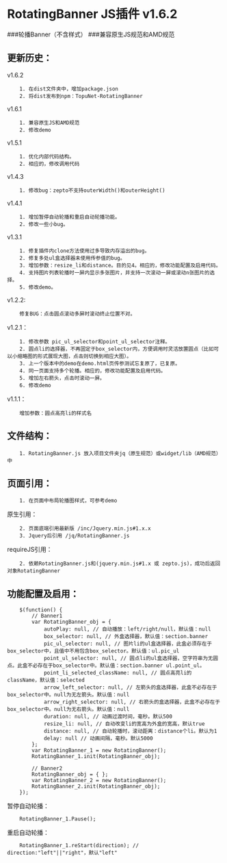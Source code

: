 # RotatingBanner JS插件 v1.6.2
###轮播Banner（不含样式）
###兼容原生JS规范和AMD规范

更新历史：
--------------
v1.6.2

		1. 在dist文件夹中，增加package.json
		2. 将dist发布到npm：TopuNet-RotatingBanner

v1.6.1

		1. 兼容原生JS和AMD规范
		2. 修改demo

v1.5.1

		1. 优化内部代码结构。
		2. 相应的，修改调用代码

v1.4.3

		1. 修改bug：zepto不支持outerWidth()和outerHeight()

v1.4.1

		1. 增加暂停自动轮播和重启自动轮播功能。
		2. 修改一些小bug。

v1.3.1

		1. 修复插件内clone方法使用过多导致内存溢出的bug。
		2. 修复多处ul盒选择器未使用传参值的bug。
		3. 增加参数：resize_li和distance。目的见4。相应的，修改功能配置及启用代码。
		4. 支持图片列表轮播时一屏内显示多张图片，并支持一次滚动一屏或滚动n张图片的选择。
		5. 修改demo。

v1.2.2:

		修复BUG：点击圆点滚动多屏时滚动终止位置不对。

v1.2.1：

		1. 修改参数 pic_ul_selector和point_ul_selector注释。
		2. 圆点li的选择器，不再固定于box_selector内，方便调用时灵活放置圆点（比如可以小缩略图的形式展现大图，点击则切换到相应大图）。
		3. 上一个版本中的demo在demo.html页传参测试忘复原了，已复原。
		4. 同一页面支持多个轮播。相应的，修改功能配置及启用代码。
		5. 增加左右箭头，点击时滚动一屏。
		6. 修改demo

v1.1.1：

		增加参数：圆点高亮li的样式名

文件结构：
-------------

		1. RotatingBanner.js 放入项目文件夹jq（原生规范）或widget/lib（AMD规范）中

页面引用：
-------------

		1. 在页面中布局轮播图样式，可参考demo

原生引用：

		2. 页面底端引用最新版 /inc/Jquery.min.js#1.x.x
		3. Jquery后引用 /jq/RotatingBanner.js

requireJS引用：
        
        2. 依赖RotatingBanner.js和(jquery.min.js#1.x 或 zepto.js)，成功后返回对象RotatingBanner


功能配置及启用：
--------------

		$(function() {
			// Banner1
        	var RotatingBanner_obj = {
		        autoPlay: null, // 自动播放：left/right/null，默认值：null
		        box_selector: null, // 外盒选择器，默认值：section.banner
		        pic_ul_selector: null, // 图片li的ul盒选择器，此盒必须存在于box_selector中，且值中不用包含box_selector。默认值：ul.pic_ul
		        point_ul_selector: null, // 圆点li的ul盒选择器，空字符串为无圆点。此盒不必存在于box_selector中。默认值：section.banner ul.point_ul。
		        point_li_selected_className: null, // 圆点高亮li的className，默认值：selected
		        arrow_left_selector: null, // 左箭头的盒选择器，此盒不必存在于box_selector中。null为无左箭头。默认值：null
		        arrow_right_selector: null, // 右箭头的盒选择器，此盒不必存在于box_selector中。null为无右箭头。默认值：null
		        duration: null, // 动画过渡时间，毫秒。默认500
		        resize_li: null, // 自动改变li的宽高为外盒的宽高，默认true
		        distance: null, // 自动轮播时，滚动距离：distance个li。默认为1
		        delay: null // 动画间隔，毫秒。默认5000
        	};
	        var RotatingBanner_1 = new RotatingBanner();
	        RotatingBanner_1.init(RotatingBanner_obj);

	        // Banner2
	        RotatingBanner_obj = { };
	        var RotatingBanner_2 = new RotatingBanner();
	        RotatingBanner_2.init(RotatingBanner_obj);
	    });

暂停自动轮播：

		RotatingBanner_1.Pause();

重启自动轮播：

		RotatingBanner_1.reStart(direction); // direction:"left"||"right"，默认"left"

